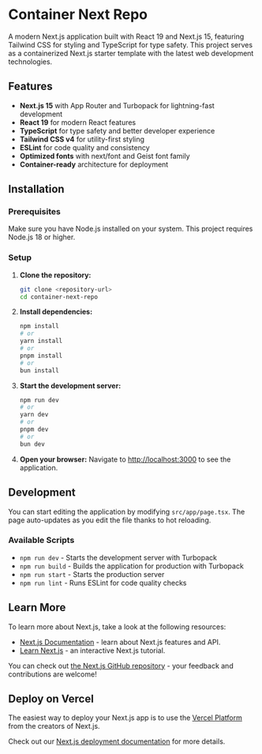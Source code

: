 # Container Next Repo

A modern Next.js application built with React 19 and Next.js 15, featuring Tailwind CSS for styling and TypeScript for type safety. This project serves as a containerized Next.js starter template with the latest web development technologies.

## Features

- **Next.js 15** with App Router and Turbopack for lightning-fast development
- **React 19** for modern React features
- **TypeScript** for type safety and better developer experience
- **Tailwind CSS v4** for utility-first styling
- **ESLint** for code quality and consistency
- **Optimized fonts** with next/font and Geist font family
- **Container-ready** architecture for deployment

## Installation

### Prerequisites

Make sure you have Node.js installed on your system. This project requires Node.js 18 or higher.

### Setup

1. **Clone the repository:**
   ```bash
   git clone <repository-url>
   cd container-next-repo
   ```

2. **Install dependencies:**
   ```bash
   npm install
   # or
   yarn install
   # or
   pnpm install
   # or
   bun install
   ```

3. **Start the development server:**
   ```bash
   npm run dev
   # or
   yarn dev
   # or
   pnpm dev
   # or
   bun dev
   ```

4. **Open your browser:**
   Navigate to [http://localhost:3000](http://localhost:3000) to see the application.

## Development

You can start editing the application by modifying `src/app/page.tsx`. The page auto-updates as you edit the file thanks to hot reloading.

### Available Scripts

- `npm run dev` - Starts the development server with Turbopack
- `npm run build` - Builds the application for production with Turbopack
- `npm run start` - Starts the production server
- `npm run lint` - Runs ESLint for code quality checks

## Learn More

To learn more about Next.js, take a look at the following resources:

- [Next.js Documentation](https://nextjs.org/docs) - learn about Next.js features and API.
- [Learn Next.js](https://nextjs.org/learn) - an interactive Next.js tutorial.

You can check out [the Next.js GitHub repository](https://github.com/vercel/next.js) - your feedback and contributions are welcome!

## Deploy on Vercel

The easiest way to deploy your Next.js app is to use the [Vercel Platform](https://vercel.com/new?utm_medium=default-template&filter=next.js&utm_source=create-next-app&utm_campaign=create-next-app-readme) from the creators of Next.js.

Check out our [Next.js deployment documentation](https://nextjs.org/docs/app/building-your-application/deploying) for more details.
